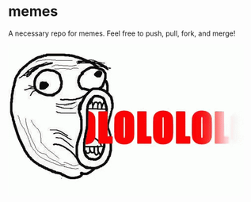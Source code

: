 # memes
A necessary repo for memes. Feel free to push, pull, fork, and merge!

![lul](https://github.com/timsully/memes/blob/master/lul.gif)
